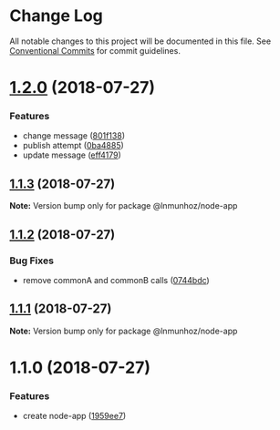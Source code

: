 # Change Log

All notable changes to this project will be documented in this file.
See [Conventional Commits](https://conventionalcommits.org) for commit guidelines.

<a name="1.2.0"></a>
# [1.2.0](https://github.com/lnmunhoz/lerna-poc/compare/@lnmunhoz/node-app@1.1.3...@lnmunhoz/node-app@1.2.0) (2018-07-27)


### Features

* change message ([801f138](https://github.com/lnmunhoz/lerna-poc/commit/801f138))
* publish attempt ([0ba4885](https://github.com/lnmunhoz/lerna-poc/commit/0ba4885))
* update message ([eff4179](https://github.com/lnmunhoz/lerna-poc/commit/eff4179))





<a name="1.1.3"></a>
## [1.1.3](https://github.com/lnmunhoz/lerna-poc/compare/@lnmunhoz/node-app@1.1.2...@lnmunhoz/node-app@1.1.3) (2018-07-27)




**Note:** Version bump only for package @lnmunhoz/node-app

<a name="1.1.2"></a>
## [1.1.2](https://github.com/lnmunhoz/lerna-poc/compare/@lnmunhoz/node-app@1.1.1...@lnmunhoz/node-app@1.1.2) (2018-07-27)


### Bug Fixes

* remove commonA and commonB calls ([0744bdc](https://github.com/lnmunhoz/lerna-poc/commit/0744bdc))




<a name="1.1.1"></a>
## [1.1.1](https://github.com/lnmunhoz/lerna-poc/compare/@lnmunhoz/node-app@1.1.0...@lnmunhoz/node-app@1.1.1) (2018-07-27)




**Note:** Version bump only for package @lnmunhoz/node-app

<a name="1.1.0"></a>
# 1.1.0 (2018-07-27)


### Features

* create node-app ([1959ee7](https://github.com/lnmunhoz/lerna-poc/commit/1959ee7))
